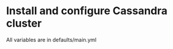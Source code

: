 Install and configure Cassandra cluster
=======================================

All variables are in defaults/main.yml
